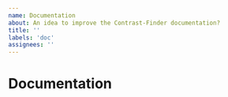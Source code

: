 ```yaml
---
name: Documentation
about: An idea to improve the Contrast-Finder documentation?
title: ''
labels: 'doc'
assignees: ''
---
```

<!-- Thanks for filing an issue 😄 !
Before you submit, please read the following:
search open/closed issues before submitting since someone might have asked the same thing before! -->

# Documentation
<!--- Provide a general summary of the issue here. -->




<!-- By the way, thank you **very** much
     for contributing to Contrast-Finder! -->
